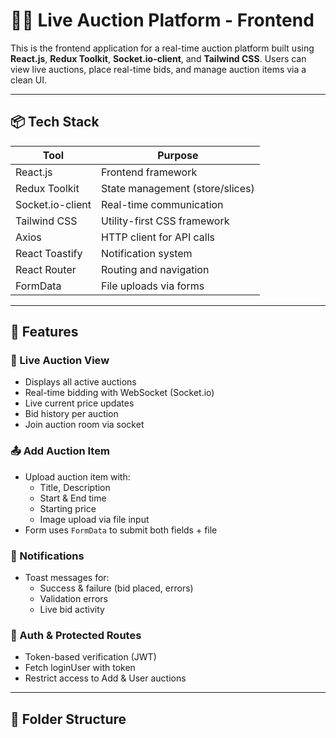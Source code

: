 # 🧑‍💻 Live Auction Platform - Frontend

This is the frontend application for a real-time auction platform built using **React.js**, **Redux Toolkit**, **Socket.io-client**, and **Tailwind CSS**. Users can view live auctions, place real-time bids, and manage auction items via a clean UI.

---

## 📦 Tech Stack

| Tool            | Purpose                              |
|-----------------|---------------------------------------|
| React.js        | Frontend framework                    |
| Redux Toolkit   | State management (store/slices)       |
| Socket.io-client| Real-time communication               |
| Tailwind CSS    | Utility-first CSS framework           |
| Axios           | HTTP client for API calls             |
| React Toastify  | Notification system                   |
| React Router    | Routing and navigation                |
| FormData        | File uploads via forms                |

---

## 🧪 Features

### 🚀 Live Auction View

- Displays all active auctions
- Real-time bidding with WebSocket (Socket.io)
- Live current price updates
- Bid history per auction
- Join auction room via socket

### 📤 Add Auction Item

- Upload auction item with:
  - Title, Description
  - Start & End time
  - Starting price
  - Image upload via file input
- Form uses `FormData` to submit both fields + file

### 🔔 Notifications

- Toast messages for:
  - Success & failure (bid placed, errors)
  - Validation errors
  - Live bid activity

### 🔐 Auth & Protected Routes

- Token-based verification (JWT)
- Fetch loginUser with token
- Restrict access to Add & User auctions

---

## 📁 Folder Structure

